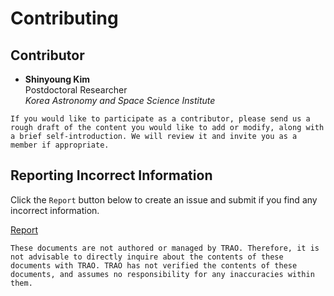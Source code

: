 # Contributing

## Contributor

- **Shinyoung Kim**  
    Postdoctoral Researcher \
    _Korea Astronomy and Space Science Institute_

```{important}
If you would like to participate as a contributor, please send us a rough draft of the content you would like to add or modify, along with a brief self-introduction. We will review it and invite you as a member if appropriate.
```

## Reporting Incorrect Information

Click the `Report` button below to create an issue and submit if you find any incorrect information.

[Report](https://github.com/traouser/trao.github.io/issues/new/choose)

```{caution}
These documents are not authored or managed by TRAO. Therefore, it is not advisable to directly inquire about the contents of these documents with TRAO. TRAO has not verified the contents of these documents, and assumes no responsibility for any inaccuracies within them.
```
